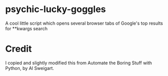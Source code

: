 # psychic-lucky-goggles
A cool little script which opens several browser tabs of Google's top results for **kwargs search

# Credit
I copied and slightly modified this from Automate the Boring Stuff with Python, by Al Sweigart.
